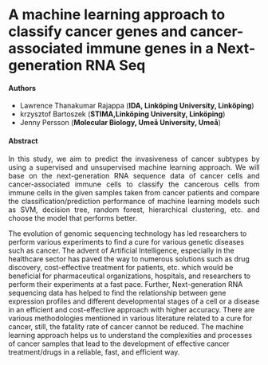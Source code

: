 # A machine learning approach to classify cancer genes and cancer-associated immune genes in a Next-generation RNA Seq

#### Authors
* Lawrence Thanakumar Rajappa (**IDA, Linköping University, Linköping**)
* krzysztof Bartoszek (**STIMA,Linköping University, Linköping**)
* Jenny Persson (**Molecular Biology, Umeå University, Umeå**)

#### Abstract
<p align="justify">
In this study, we aim to predict the invasiveness of cancer subtypes by using a supervised and unsupervised machine learning approach. We will base on the next-generation RNA sequence data of cancer cells and cancer-associated immune cells to classify the cancerous cells from immune cells in the given samples taken from cancer patients and compare the classification/prediction performance of machine learning models such as SVM, decision tree, random forest, hierarchical clustering, etc. and choose the model that performs better. 

The evolution of genomic sequencing technology has led researchers to perform various experiments to find a cure for various genetic diseases such as cancer. The advent of Artificial Intelligence, especially in the healthcare sector has paved the way to numerous solutions such as drug discovery, cost-effective treatment for patients, etc. which would be beneficial for pharmaceutical organizations, hospitals, and researchers to perform their experiments at a fast pace. Further, Next-generation RNA sequencing data has helped to find the relationship between gene expression profiles and different developmental stages of a cell or a disease in an efficient and cost-effective approach with higher accuracy. There are various methodologies mentioned in various literature related to a cure for cancer, still, the fatality rate of cancer cannot be reduced. The machine learning approach helps us to understand the complexities and processes of cancer samples that lead to the development of effective cancer treatment/drugs in a reliable, fast, and efficient way.</p>
